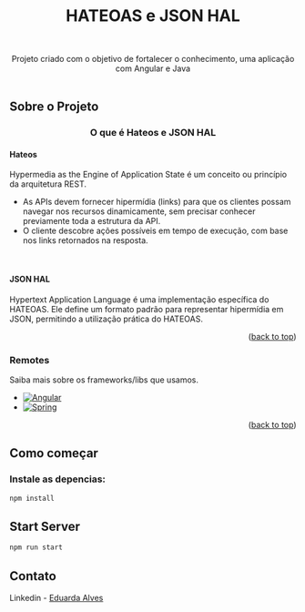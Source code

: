<h1 align="center"> HATEOAS e JSON HAL</h1>
<a id="readme-top"></a>

<!-- PROJECT LOGO -->
<br />
<div align="center">
  <p align="center">
    Projeto criado com o objetivo de fortalecer o conhecimento, uma aplicação com Angular e Java 
    <br />
    <br />
  </p>
</div>



## Sobre o Projeto
  <h3 align="center">O que é Hateos e JSON HAL</h3>

  <h4> Hateos </h4>
  
  <p>  Hypermedia as the Engine of Application State é um conceito ou princípio da arquitetura REST.</p> 

  *  As APIs devem fornecer hipermídia (links) para que os clientes possam navegar nos recursos dinamicamente, sem precisar conhecer previamente toda a estrutura da API.
 * O cliente descobre ações possíveis em tempo de execução, com base nos links retornados na resposta.
   
<br />
<h4> JSON HAL </h4>
<p> Hypertext Application Language é uma implementação específica do HATEOAS. Ele define um formato padrão para representar hipermídia em JSON, permitindo a utilização prática do HATEOAS.</p>
<p align="right">(<a href="#readme-top">back to top</a>)</p>

### Remotes

Saiba mais sobre os frameworks/libs que usamos.

* [![Angular][Angular.io]][Angular-url]
* [![Spring][Java]][Java-url]

<p align="right">(<a href="#readme-top">back to top</a>)</p>




## Como começar 



### Instale as depencias:

  ```sh
  npm install 
  ```

## Start Server 

   ```sh
   npm run start
   ```

## Contato

Linkedin - [Eduarda Alves](https://www.linkedin.com/in/eduarda-alves-0b84ba178/) 





<!-- MARKDOWN LINKS & IMAGES -->
[Java]: https://img.shields.io/badge/Spring-6DB33F?style=for-the-badge&logo=spring&logoColor=white
[Java-url]: https://www.java.com/pt-BR/
[Angular.io]: https://img.shields.io/badge/Angular-DD0031?style=for-the-badge&logo=angular&logoColor=white
[Angular-url]: https://angular.io/

